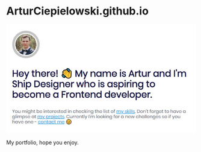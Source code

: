# ArturCiepielowski.github.io



![Homepage screenshot](github/README.JPG)

My portfolio, hope you enjoy.


